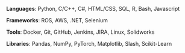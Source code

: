 **Languages**: Python, C/C++, C#, HTML/CSS, SQL, R, Bash, Javascript

**Frameworks**: ROS, AWS, .NET, Selenium

**Tools**: Docker, Git, GitHub, Jenkins, JIRA, Linux, Solidworks

**Libraries**: Pandas, NumPy, PyTorch, Matplotlib, Slash, Scikit-Learn
